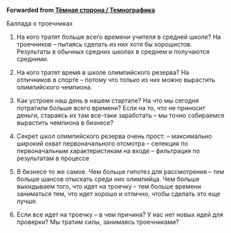 **Forwarded from [Тёмная сторона / Темнографика](https://t.me/temno/1155)**

Баллада о троечниках

1. На кого тратят больше всего времени учителя в средней школе? На троечников – пытаясь сделать из них хотя бы хорошистов. Результаты в обычных средних школах в среднем и получаются средними.

2. На кого тратят время в школе олимпийского резерва? На отличников в спорте – потому что только из них можно вырастить олимпийского чемпиона.

3. Как устроен наш день в нашем стартапе? На что мы сегодня потратили больше всего времени? Если на то, что не приносит деньги, стараясь их там все-таки заработать – мы точно собираемся вырастить чемпиона в бизнесе?

4. Секрет школ олимпийского резерва очень прост:
– максимально широкий охват первоначального отсмотра
– селекция по первоначальным характеристикам на входе
– фильтрация по результатам в процессе

5. В бизнесе то же самое. Чем больше гипотез для рассмотрения – тем больше шансов отыскать среди них олимпийца. Чем больше выкидываем того, что идет на троечку – тем больше времени заниматься тем, что идет хорошо и отлично, чтобы сделать это еще лучше.

6. Если все идет на троечку – в чем причина? У нас нет новых идей для проверки? Мы тратим силы, занимаясь троечниками?